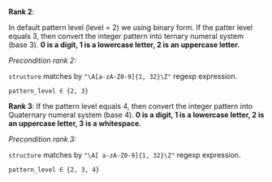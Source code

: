 **Rank 2**:
 
In default pattern level (level = 2) we using binary form.
If the patter level equals 3, then convert the integer pattern into ternary numeral system (base 3).
**0 is a digit, 1 is a lowercase letter, 2 is an uppercase letter.**

_Precondition rank 2:_

`structure` matches by `"\A[a-zA-Z0-9]{1, 32}\Z"` regexp expression. 

`pattern_level ∈ {2, 3}`


**Rank 3**: If the pattern level equals 4, then convert the integer pattern into
Quaternary numeral system (base 4). 
**0 is a digit, 1 is a lowercase letter, 2 is an uppercase letter, 3 is a whitespace.**

_Precondition rank 3:_

`structure` matches by `"\A[ a-zA-Z0-9]{1, 32}\Z"` regexp expression. 

`pattern_level ∈ {2, 3, 4}`
